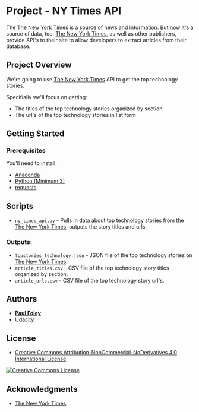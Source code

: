 # Project - NY Times API

The [The New York Times](https://developer.nytimes.com/) is a source of news and information. But now it's a source of data, too. [The New York Times](https://developer.nytimes.com/), as well as other publishers, provide API's to their site to allow developers to extract articles from their database.


## Project Overview

We're going to use [The New York Times](https://developer.nytimes.com/) API to get the top technology stories.

Specifially we'll focus on getting:

* The titles of the top technology stories organized by section
* The url's of the top technology stories in list form


## Getting Started

### Prerequisites

You'll need to install:

* [Anaconda](https://www.continuum.io/downloads)
* [Python (Minimum 3)](https://www.continuum.io/blog/developer-blog/python-3-support-anaconda)
* [requests](https://anaconda.org/anaconda/requests)


## Scripts

* `ny_times_api.py` - Pulls in data about top technology stories from the [The New York Times](https://developer.nytimes.com/), outputs the story titles and urls.

### Outputs:

* `topstories_technology.json` - JSON file of the top technology stories on [The New York Times](https://developer.nytimes.com/).
* `article_titles.csv` - CSV file of the top technology story titles organized by section.
* `article_urls.csv` - CSV file of the top technology story url's.


## Authors

* **[Paul Foley](https://github.com/paulfoley)**
* [Udacity](https://www.udacity.com/)


## License

* <a rel="license" href="https://creativecommons.org/licenses/by-nc-nd/4.0/"> Creative Commons Attribution-NonCommercial-NoDerivatives 4.0 International License</a>

<a rel="license" href="https://creativecommons.org/licenses/by-nc-nd/4.0/">
	<img alt="Creative Commons License" style="border-width:0" src="https://i.creativecommons.org/l/by-nc-nd/4.0/88x31.png" />
</a>


## Acknowledgments

* [The New York Times](https://developer.nytimes.com/)
